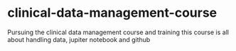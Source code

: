 # clinical-data-management-course
Pursuing the clinical data management course and training
this course is all about handling data, jupiter notebook and github
